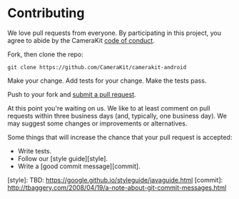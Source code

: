 # Contributing

We love pull requests from everyone. By participating in this project, you
agree to abide by the CameraKit [code of conduct].

[code of conduct]: .github/CODE-OF-CONDUCT.md

Fork, then clone the repo:

    git clone https://github.com/CameraKit/camerakit-android

Make your change. Add tests for your change. Make the tests pass.

Push to your fork and [submit a pull request][pr].

[pr]: https://github.com/CameraKit/camerakit-android/pulls

At this point you're waiting on us. We like to at least comment on pull requests
within three business days (and, typically, one business day). We may suggest
some changes or improvements or alternatives.

Some things that will increase the chance that your pull request is accepted:

* Write tests.
* Follow our [style guide][style].
* Write a [good commit message][commit].

[style]: TBD: https://google.github.io/styleguide/javaguide.html
[commit]: http://tbaggery.com/2008/04/19/a-note-about-git-commit-messages.html
